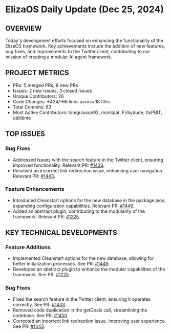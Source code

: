 # ElizaOS Daily Update (Dec 25, 2024)

## OVERVIEW 
Today's development efforts focused on enhancing the functionality of the ElizaOS framework. Key achievements include the addition of new features, bug fixes, and improvements to the Twitter client, contributing to our mission of creating a modular AI agent framework.

## PROJECT METRICS
- PRs: 5 merged PRs, 8 new PRs
- Issues: 2 new issues, 3 closed issues
- Unique Contributors: 26
- Code Changes: +424/-66 lines across 18 files
- Total Commits: 63
- Most Active Contributors: tomguluson92, monilpat, Firbydude, 0xPBIT, odilitime

## TOP ISSUES
### Bug Fixes
- Addressed issues with the search feature in the Twitter client, ensuring improved functionality. Relevant PR: [#1433](https://github.com/elizaos/eliza/pull/1433).
- Resolved an incorrect link redirection issue, enhancing user navigation. Relevant PR: [#1443](https://github.com/elizaos/eliza/pull/1443).

### Feature Enhancements
- Introduced Cleanstart options for the new database in the package.json, expanding configuration capabilities. Relevant PR: [#1449](https://github.com/elizaos/eliza/pull/1449).
- Added an abstract plugin, contributing to the modularity of the framework. Relevant PR: [#1225](https://github.com/elizaos/eliza/pull/1225).

## KEY TECHNICAL DEVELOPMENTS
### Feature Additions
- Implemented Cleanstart options for the new database, allowing for better initialization processes. See PR: [#1449](https://github.com/elizaos/eliza/pull/1449).
- Developed an abstract plugin to enhance the modular capabilities of the framework. See PR: [#1225](https://github.com/elizaos/eliza/pull/1225).

### Bug Fixes
- Fixed the search feature in the Twitter client, ensuring it operates correctly. See PR: [#1433](https://github.com/elizaos/eliza/pull/1433).
- Removed code duplication in the getGoals call, streamlining the codebase. See PR: [#1450](https://github.com/elizaos/eliza/pull/1450).
- Corrected an incorrect link redirection issue, improving user experience. See PR: [#1443](https://github.com/elizaos/eliza/pull/1443).
